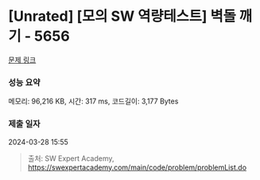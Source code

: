 # [Unrated] [모의 SW 역량테스트] 벽돌 깨기 - 5656 

[문제 링크](https://swexpertacademy.com/main/code/problem/problemDetail.do?contestProbId=AWXRQm6qfL0DFAUo) 

### 성능 요약

메모리: 96,216 KB, 시간: 317 ms, 코드길이: 3,177 Bytes

### 제출 일자

2024-03-28 15:55



> 출처: SW Expert Academy, https://swexpertacademy.com/main/code/problem/problemList.do